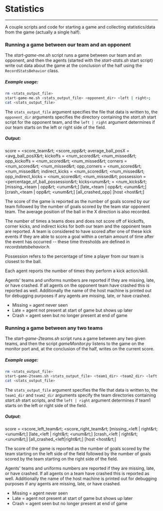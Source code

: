 # Statistics
---

A couple scripts and code for starting a game and collecting statistics/data from the game (actually a single half).

### Running a game between our team and an opponent
The *start-game-me.sh* script runs a game between our team and an opponent, and then the agents (started with the *start-stats.sh* start script) write out data about the game at the conclusion of the half using the `RecordStatsBehavior` class.

##### Example usage:
```bash
rm <stats_output_file>
start-game-me.sh <stats_output_file> <opponent_dir> <left | right>;
cat <stats_output_file>
```

The `stats_output_file` argument specifies the file that data is written to, the `opponent_dir` arguments specifies the directory containing the *start.sh* start script for the opponent team, and the `left | right` argument determines if our team starts on the left or right side of the field.

##### Output:
score = &lt;score_team&rt; &lt;score_opp&rt;
average_ball_posX = &lt;avg_ball_posX&rt;
kickoffs = &lt;num_scored&rt; &lt;num_missed&rt;
opp_kickoffs = &lt;num_scored&rt; &lt;num_missed&rt;
corners = &lt;num_scored&rt; &lt;num_missed&rt;
opp_corners = &lt;num_scored&rt; &lt;num_missed&rt;
indirect_kicks = &lt;num_scored&rt; &lt;num_missed&rt;
opp_indirect_kicks = &lt;num_scored&rt; &lt;num_missed&rt;
possession = &lt;percentage_of_ball_possession&rt;
kicks&lt;unum&rt; = &lt;num_kicks&rt;
\[missing_&lt;team | opp&rt; &lt;unum&rt;\]
\[late_&lt;team | opp&rt; &lt;unum&rt;\]
\[crash_&lt;team | opp&rt; &lt;unum&rt;\]
\[all_crashed_opp\]
\[host &lt;host&rt;\]

The score of the game is reported as the number of goals scored by our team followed by the number of goals scored by the team star opponent team.  The average position of the ball in the X direction is also recorded.

The number of times a teams does and does not score off of kickoffs, corner kicks, and indirect kicks for both our team and the opponent team are reported.  A team is considered to have scored after one of these kick events if they are able to score a goal within a certain amount of time after the event has occurred -- these time thresholds are defined in *recordstatsbehavior.h*.

Possession refers to the percentage of time a player from our team is closest to the ball.

Each agent reports the number of times they perform a kick action/skill.

Agents' teams and uniforms numbers are reported if they are missing, late, or have crashed.  If all agents on the opponent team have crashed this is reported as well.  Additionally the name of the host machine is printed out for debugging purposes if any agents are missing, late, or have crashed.
* Missing = agent never seen
* Late = agent not present at start of game but shows up later
* Crash = agent seen but no longer present at end of game

### Running a game between any two teams
The *start-game-2teams.sh* script runs a game between any two given teams, and then the script *gameMonitor.py* listens to the game on the monitor port and, at the conclusion of the half, writes on the current score.

##### Example usage:
```bash
rm <stats_output_file>
start-game-2teams.sh <stats_output_file> <team1_dir> <team2_dir> <left | right>;
cat <stats_output_file>
```

The `stats_output_file` argument specifies the file that data is written to, the `team1_dir` and `team2_dir` arguments specify the team directories containing *start.sh* start scripts, and the `left | right` argument determines if team1 starts on the left or right side of the field.

##### Output:
score = &lt;score_left_team&rt; &lt;score_right_team&rt;
\[missing_&lt;left | right&rt; &lt;unum&rt;\]
\[late_&lt;left | right&rt; &lt;unum&rt;\]
\[crash_&lt;left | right&rt; &lt;unum&rt;\]
\[all_crashed_&lt;left|right&rt;\]
\[host &lt;host&rt;\]

The score of the game is reported as the number of goals scored by the team starting on the left side of the field followed by the number of goals scored by the team starting on the right side of the field.

Agents' teams and uniforms numbers are reported if they are missing, late, or have crashed.  If all agents on a team have crashed this is reported as well.  Additionally the name of the host machine is printed out for debugging purposes if any agents are missing, late, or have crashed.
* Missing = agent never seen
* Late = agent not present at start of game but shows up later
* Crash = agent seen but no longer present at end of game